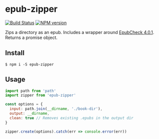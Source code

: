 
# epub-zipper

[![Build Status](https://img.shields.io/travis/msimmer/epub-zipper/master.svg?style=flat)](https://travis-ci.org/msimmer/epub-zipper)
[![NPM version](https://badge.fury.io/js/epub-zipper.svg)](https://badge.fury.io/js/epub-zipper)

Zips a directory as an epub.  Includes a wrapper around [EpubCheck 4.0.1](https://github.com/IDPF/epubcheck/releases/tag/v4.0.1).  Returns a promise object.

## Install

```
$ npm i -S epub-zipper
```

## Usage

```js
import path from 'path'
import zipper from 'epub-zipper'

const options = {
  input: path.join(__dirname, './book-dir'),
  output: __dirname,
  clean: true // Removes existing .epubs in the output dir
}

zipper.create(options).catch(err => console.error(err))
```
